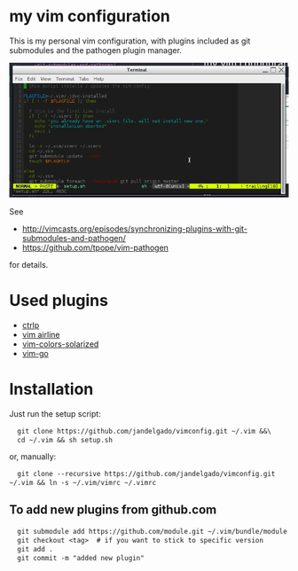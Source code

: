 # my vim configuration
This is my personal vim configuration, with plugins included as git submodules and
the pathogen plugin manager.

![screenshot](screenshot.png)

See
  * http://vimcasts.org/episodes/synchronizing-plugins-with-git-submodules-and-pathogen/
  * https://github.com/tpope/vim-pathogen

for details.

# Used plugins
  *  [ctrlp](https://github.com/ctrlpvim/ctrlp.vim)
  *  [vim airline](https://github.com/vim-airline/vim-airline)
  *  [vim-colors-solarized](https://github.com/altercation/vim-colors-solarized.git)
  *  [vim-go](https://github.com/fatih/vim-go)

# Installation
Just run the setup script:
```
  git clone https://github.com/jandelgado/vimconfig.git ~/.vim &&\
  cd ~/.vim && sh setup.sh
```

or, manually:
```
  git clone --recursive https://github.com/jandelgado/vimconfig.git ~/.vim && ln -s ~/.vim/vimrc ~/.vimrc
```

## To add new plugins from github.com
```
  git submodule add https://github.com/module.git ~/.vim/bundle/module
  git checkout <tag>  # if you want to stick to specific version
  git add .
  git commit -m "added new plugin"
```
